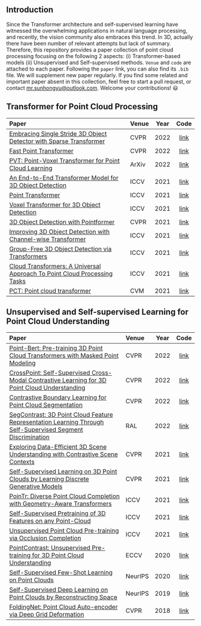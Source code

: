 ## Introduction
Since the Transformer architecture and self-supervised learning have witnessed the overwhelming applications 
in natural language processing, 
and recently, the vision community also embraces this trend. 
In 3D, actually there have been number of relevant attempts but lack of summary. 
Therefore, this repository provides a paper collection of point cloud processing focusing on the following 2 aspects: 
(i) Transformer-based models
(ii) Unsupervised and Self-supervised methods. 
`Venue` and `code` are attached to each paper. Following the `paper` link, you can also find its `.bib` file. 
We will supplement new paper regularly. If you find some related and important paper absent in this collection, 
feel free to start a pull request, or contact mr.sunhongyu@outlook.com. Welcome your contributions! :smiley:


## Transformer for Point Cloud Processing
| Paper      | Venue | Year | Code |
| :----------- | :----------- | :-----------: | :-----------: |
| [Embracing Single Stride 3D Object Detector with Sparse Transformer](https://arxiv.org/abs/2112.06375) | CVPR | 2022 | [link](https://github.com/TuSimple/SST) |
| [Fast Point Transformer](https://arxiv.org/abs/2112.04702) | CVPR | 2022 | [link](https://github.com/POSTECH-CVLab/FastPointTransformer) |
| [PVT: Point-Voxel Transformer for Point Cloud Learning](https://arxiv.org/abs/2108.06076) | ArXiv | 2022 | [link](https://github.com/HaochengWan/PVThttps://github.com/HaochengWan/PVT) |
| [An End-to-End Transformer Model for 3D Object Detection](https://openaccess.thecvf.com/content/ICCV2021/html/Misra_An_End-to-End_Transformer_Model_for_3D_Object_Detection_ICCV_2021_paper.html) | ICCV | 2021 | [link](https://github.com/facebookresearch/3detr) |
| [Point Transformer](https://openaccess.thecvf.com/content/ICCV2021/html/Zhao_Point_Transformer_ICCV_2021_paper.html) | ICCV | 2021 | [link](https://github.com/qq456cvb/Point-Transformers) |
| [Voxel Transformer for 3D Object Detection](https://openaccess.thecvf.com/content/ICCV2021/html/Mao_Voxel_Transformer_for_3D_Object_Detection_ICCV_2021_paper.html) | ICCV | 2021 | [link](https://github.com/PointsCoder/VOTR) |
| [3D Object Detection with Pointformer](https://openaccess.thecvf.com/content/CVPR2021/html/Pan_3D_Object_Detection_With_Pointformer_CVPR_2021_paper.html) | CVPR | 2021 | [link](https://github.com/Vladimir2506/Pointformer) |
| [Improving 3D Object Detection with Channel-wise Transformer](https://openaccess.thecvf.com/content/ICCV2021/html/Sheng_Improving_3D_Object_Detection_With_Channel-Wise_Transformer_ICCV_2021_paper.html) | ICCV | 2021 | [link](https://github.com/hlsheng1/CT3D) |
| [Group-Free 3D Object Detection via Transformers](https://openaccess.thecvf.com/content/ICCV2021/html/Liu_Group-Free_3D_Object_Detection_via_Transformers_ICCV_2021_paper.html) | ICCV | 2021 | [link](https://github.com/zeliu98/Group-Free-3D) |
| [Cloud Transformers: A Universal Approach To Point Cloud Processing Tasks](https://openaccess.thecvf.com/content/ICCV2021/html/Mazur_Cloud_Transformers_A_Universal_Approach_to_Point_Cloud_Processing_Tasks_ICCV_2021_paper.html) | ICCV | 2021 | [link](https://github.com/saic-vul/cloud_transformers) |
| [PCT: Point cloud transformer](https://link.springer.com/article/10.1007/s41095-021-0229-5) | CVM | 2021 | [link](https://github.com/Strawberry-Eat-Mango/PCT_Pytorch) |


## Unsupervised and Self-supervised Learning for Point Cloud Understanding
| Paper      | Venue | Year | Code |
| :----------- | :----------- | :-----------: | :-----------: |
| [Point-Bert: Pre-training 3D Point Cloud Transformers with Masked Point Modeling]() | CVPR | 2022 | [link](https://github.com/lulutang0608/Point-BERT) |
| [CrossPoint: Self-Supervised Cross-Modal Contrastive Learning for 3D Point Cloud Understanding]() | CVPR | 2022 | [link](https://github.com/MohamedAfham/CrossPoint) |
| [Contrastive Boundary Learning for Point Cloud Segmentation]() | CVPR | 2022 | [link](https://github.com/LiyaoTang/contrastBoundary) |
| [SegContrast: 3D Point Cloud Feature Representation Learning Through Self-Supervised Segment Discrimination](https://ieeexplore.ieee.org/document/9681336/) | RAL | 2022 | [link](https://github.com/PRBonn/segcontrast) |
| [Exploring Data-Efficient 3D Scene Understanding with Contrastive Scene Contexts](https://openaccess.thecvf.com/content/CVPR2021/html/Hou_Exploring_Data-Efficient_3D_Scene_Understanding_With_Contrastive_Scene_Contexts_CVPR_2021_paper.html) | CVPR | 2021 | [link](https://github.com/facebookresearch/ContrastiveSceneContexts) |
| [Self-Supervised Learning on 3D Point Clouds by Learning Discrete Generative Models]() | CVPR | 2021 | [link]() |
| [PoinTr: Diverse Point Cloud Completion with Geometry-Aware Transformers](https://openaccess.thecvf.com/content/ICCV2021/html/Yu_PoinTr_Diverse_Point_Cloud_Completion_With_Geometry-Aware_Transformers_ICCV_2021_paper.html) | ICCV | 2021 | [link](https://github.com/yuxumin/PoinTr) |
| [Self-Supervised Pretraining of 3D Features on any Point-Cloud](https://openaccess.thecvf.com/content/ICCV2021/html/Zhang_Self-Supervised_Pretraining_of_3D_Features_on_Any_Point-Cloud_ICCV_2021_paper.html) | ICCV | 2021 | [link](https://github.com/facebookresearch/DepthContrast) |
| [Unsupervised Point Cloud Pre-training via Occlusion Completion](https://openaccess.thecvf.com/content/ICCV2021/html/Wang_Unsupervised_Point_Cloud_Pre-Training_via_Occlusion_Completion_ICCV_2021_paper.html) | ICCV | 2021 | [link](https://github.com/hansen7/OcCo) |
| [PointContrast: Unsupervised Pre-training for 3D Point Cloud Understanding](https://link.springer.com/chapter/10.1007/978-3-030-58580-8_34) | ECCV | 2020 | [link](https://github.com/facebookresearch/PointContrast) |
| [Self-Supervised Few-Shot Learning on Point Clouds](https://proceedings.neurips.cc/paper/2020/hash/50c1f44e426560f3f2cdcb3e19e39903-Abstract.html) | NeurIPS | 2020 | [link](https://github.com/charusharma1991/SSL_PointClouds) |
| [Self-Supervised Deep Learning on Point Clouds by Reconstructing Space](https://papers.nips.cc/paper/2019/hash/993edc98ca87f7e08494eec37fa836f7-Abstract.html) | NeurIPS | 2019 | [link]() |
| [FoldingNet: Point Cloud Auto-encoder via Deep Grid Deformation](https://openaccess.thecvf.com/content_cvpr_2018/html/Yang_FoldingNet_Point_Cloud_CVPR_2018_paper.html) | CVPR | 2018 | [link](https://github.com/AnTao97/UnsupervisedPointCloudReconstruction) |